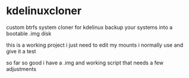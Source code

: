 # kdelinuxcloner
custom btrfs system cloner for kdelinux backup your systems into a bootable .img disk

this is a working project i just need to edit my mounts i normally use and give it a test

so far so good i have a .img and working script that needs a few adjustments 

